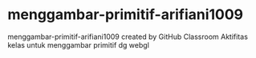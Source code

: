 # menggambar-primitif-arifiani1009
menggambar-primitif-arifiani1009 created by GitHub Classroom
Aktifitas kelas untuk menggambar primitif dg webgl
